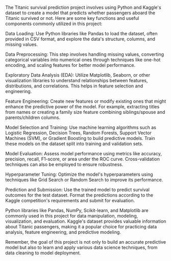 The Titanic survival prediction project involves using Python and Kaggle's dataset to create a model that predicts whether passengers aboard the Titanic survived or not. Here are some key functions and useful components commonly utilized in this project:

Data Loading: Use Python libraries like Pandas to load the dataset, often provided in CSV format, and explore the data's structure, columns, and missing values.

Data Preprocessing: This step involves handling missing values, converting categorical variables into numerical ones through techniques like one-hot encoding, and scaling features for better model performance.

Exploratory Data Analysis (EDA): Utilize Matplotlib, Seaborn, or other visualization libraries to understand relationships between features, distributions, and correlations. This helps in feature selection and engineering.

Feature Engineering: Create new features or modify existing ones that might enhance the predictive power of the model. For example, extracting titles from names or creating a family size feature combining siblings/spouse and parents/children columns.

Model Selection and Training: Use machine learning algorithms such as Logistic Regression, Decision Trees, Random Forests, Support Vector Machines (SVM), or Gradient Boosting to build predictive models. Train these models on the dataset split into training and validation sets.

Model Evaluation: Assess model performance using metrics like accuracy, precision, recall, F1-score, or area under the ROC curve. Cross-validation techniques can also be employed to ensure robustness.

Hyperparameter Tuning: Optimize the model's hyperparameters using techniques like Grid Search or Random Search to improve its performance.

Prediction and Submission: Use the trained model to predict survival outcomes for the test dataset. Format the predictions according to the Kaggle competition's requirements and submit for evaluation.

Python libraries like Pandas, NumPy, Scikit-learn, and Matplotlib are commonly used in this project for data manipulation, modeling, visualization, and evaluation. Kaggle's dataset provides valuable information about Titanic passengers, making it a popular choice for practicing data analysis, feature engineering, and predictive modeling.

Remember, the goal of this project is not only to build an accurate predictive model but also to learn and apply various data science techniques, from data cleaning to model deployment.






